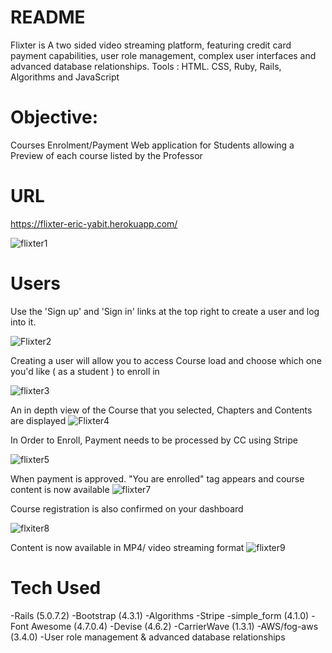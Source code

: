 # README

Flixter is A two sided video streaming platform, featuring credit card payment capabilities, user role management, complex user interfaces and advanced database relationships.
Tools : HTML. CSS, Ruby, Rails, Algorithms and JavaScript

# Objective:

Courses Enrolment/Payment Web application for Students allowing a Preview of each course listed by the Professor 


 # URL
 https://flixter-eric-yabit.herokuapp.com/
 
![flixter1](https://user-images.githubusercontent.com/50501566/76135768-2c6b9e80-5ff8-11ea-950c-900768be7011.jpg)


# Users
Use the 'Sign up' and 'Sign in' links at the top right to create a user and log into it.

![Flixter2](https://user-images.githubusercontent.com/50501566/76135823-a439c900-5ff8-11ea-8207-de9e8055d512.jpg)

Creating a user will allow you to access Course load and choose which one you'd like ( as a student ) to enroll in

![flixter3](https://user-images.githubusercontent.com/50501566/76135856-fa0e7100-5ff8-11ea-805a-12f8ac8276cd.jpg)

An in depth view of the Course that you selected, Chapters and Contents are displayed 
![Flixter4](https://user-images.githubusercontent.com/50501566/76135896-638e7f80-5ff9-11ea-82c6-8f9800adecfc.jpg)

In Order to Enroll, Payment needs to be processed by CC using Stripe

![flixter5](https://user-images.githubusercontent.com/50501566/76135961-1b239180-5ffa-11ea-985d-d2df93a38c9e.jpg)

When payment is approved. "You are enrolled" tag appears and course content is now available 
![flixter7](https://user-images.githubusercontent.com/50501566/76136018-f5e35300-5ffa-11ea-837a-f4f7b8fcfe61.jpg)

Course registration is also confirmed on your dashboard

![flxiter8](https://user-images.githubusercontent.com/50501566/76136043-507caf00-5ffb-11ea-9921-82f7d4c71537.jpg)

Content is now available in MP4/ video streaming format
![flixter9](https://user-images.githubusercontent.com/50501566/76136095-c7b24300-5ffb-11ea-9205-fc4cf4603467.jpg)


# Tech Used
-Rails (5.0.7.2)
-Bootstrap (4.3.1)
-Algorithms
-Stripe
-simple_form (4.1.0)
-Font Awesome (4.7.0.4)
-Devise (4.6.2)
-CarrierWave (1.3.1)
-AWS/fog-aws (3.4.0)
-User role management & advanced database relationships

